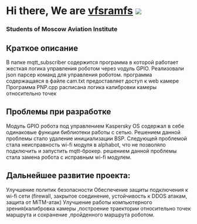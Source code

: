 # Hi there, We are [vfsramfs](https://vk.com/id248266536) ![](https://github.com/blackcater/blackcater/raw/main/images/Hi.gif) 
### Students of Moscow Aviation Institute


## Краткое описание 


В папке mqtt_subscriber содержится программа в которой работает жесткая логика управления роботом через vодуль GPIO. Реализовали json парсер команд для управления роботом.
программа содержащаяся в файле cam.txt предоставляет доступ к web камере 
Программа PNP.cpp расписана логика калибровки камеры относительно точек 

## Проблемы при разработке 
Модуль GPIO робота под управлением Kaspersky OS содержал в себе одинаковые функции библиотеки работы с сетью.
Решением данной проблемы стало удаление инициализации BSP.
Следующей проблемой стала неисправность wi-fi модуля в alphabot, что не позволяло подключить и запустить mqtt-брокер.
решением данной проблемы стала замена робота с исправным wi-fi модулем.

## Дальнейшее развитие проекта:
Улучшение политик безопасности 
Обеспечение защиты подключения к wi-fi сети (firewall, закрытое соединение, устойчивость к DDOS атакам, защита от MiTM-атак)
Улучшение работы компьютерного зрения(калибровка камеры ,построение траектории относительно точек маршрута и сохранение ,пройденного маршрута роботом.

